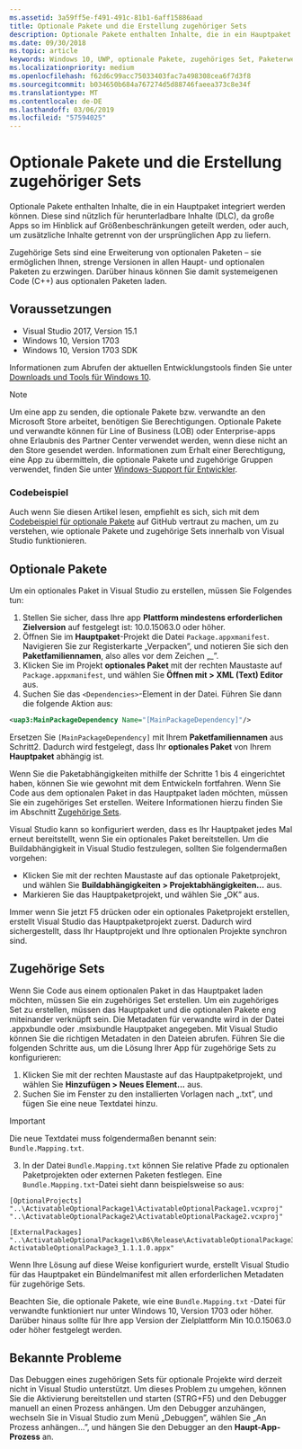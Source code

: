 ```yaml
---
ms.assetid: 3a59ff5e-f491-491c-81b1-6aff15886aad
title: Optionale Pakete und die Erstellung zugehöriger Sets
description: Optionale Pakete enthalten Inhalte, die in ein Hauptpaket integriert werden können. Diese sind nützlich für herunterladbare Inhalte (DLC), da große Apps so im Hinblick auf Größenbeschränkungen geteilt werden, oder auch, um zusätzliche Inhalte getrennt von der ursprünglichen App zu liefern.
ms.date: 09/30/2018
ms.topic: article
keywords: Windows 10, UWP, optionale Pakete, zugehöriges Set, Paketerweiterung, Visual Studio
ms.localizationpriority: medium
ms.openlocfilehash: f62d6c99acc75033403fac7a498308cea6f7d3f8
ms.sourcegitcommit: b034650b684a767274d5d88746faeea373c8e34f
ms.translationtype: MT
ms.contentlocale: de-DE
ms.lasthandoff: 03/06/2019
ms.locfileid: "57594025"
---
```

# <a name="optional-packages-and-related-set-authoring"></a>Optionale Pakete und die Erstellung zugehöriger Sets
Optionale Pakete enthalten Inhalte, die in ein Hauptpaket integriert werden können. Diese sind nützlich für herunterladbare Inhalte (DLC), da große Apps so im Hinblick auf Größenbeschränkungen geteilt werden, oder auch, um zusätzliche Inhalte getrennt von der ursprünglichen App zu liefern.

Zugehörige Sets sind eine Erweiterung von optionalen Paketen – sie ermöglichen Ihnen, strenge Versionen in allen Haupt- und optionalen Paketen zu erzwingen. Darüber hinaus können Sie damit systemeigenen Code (C++) aus optionalen Paketen laden. 

## <a name="prerequisites"></a>Voraussetzungen

- Visual Studio 2017, Version 15.1
- Windows 10, Version 1703
- Windows 10, Version 1703 SDK

Informationen zum Abrufen der aktuellen Entwicklungstools finden Sie unter [Downloads und Tools für Windows 10](https://developer.microsoft.com/windows/downloads).

> [!NOTE]
> Um eine app zu senden, die optionale Pakete bzw. verwandte an den Microsoft Store arbeitet, benötigen Sie Berechtigungen. Optionale Pakete und verwandte können für Line of Business (LOB) oder Enterprise-apps ohne Erlaubnis des Partner Center verwendet werden, wenn diese nicht an den Store gesendet werden. Informationen zum Erhalt einer Berechtigung, eine App zu übermitteln, die optionale Pakete und zugehörige Gruppen verwendet, finden Sie unter [Windows-Support für Entwickler](https://developer.microsoft.com/windows/support).

### <a name="code-sample"></a>Codebeispiel
Auch wenn Sie diesen Artikel lesen, empfiehlt es sich, sich mit dem [Codebeispiel für optionale Pakete](https://github.com/AppInstaller/OptionalPackageSample) auf GitHub vertraut zu machen, um zu verstehen, wie optionale Pakete und zugehörige Sets innerhalb von Visual Studio funktionieren.

## <a name="optional-packages"></a>Optionale Pakete
Um ein optionales Paket in Visual Studio zu erstellen, müssen Sie Folgendes tun:
1. Stellen Sie sicher, dass Ihre app **Plattform mindestens erforderlichen Zielversion** auf festgelegt ist: 10.0.15063.0 oder höher.
2. Öffnen Sie im **Hauptpaket**-Projekt die Datei `Package.appxmanifest`. Navigieren Sie zur Registerkarte „Verpacken”, und notieren Sie sich den **Paketfamiliennamen**, also alles vor dem Zeichen „_”.
3. Klicken Sie im Projekt **optionales Paket** mit der rechten Maustaste auf `Package.appxmanifest`, und wählen Sie **Öffnen mit > XML (Text) Editor** aus.
4. Suchen Sie das `<Dependencies>`-Element in der Datei. Führen Sie dann die folgende Aktion aus:

```XML
<uap3:MainPackageDependency Name="[MainPackageDependency]"/>
```

Ersetzen Sie `[MainPackageDependency]` mit Ihrem **Paketfamiliennamen** aus Schritt2. Dadurch wird festgelegt, dass Ihr **optionales Paket** von Ihrem **Hauptpaket** abhängig ist.

Wenn Sie die Paketabhängigkeiten mithilfe der Schritte 1 bis 4 eingerichtet haben, können Sie wie gewohnt mit dem Entwickeln fortfahren. Wenn Sie Code aus dem optionalen Paket in das Hauptpaket laden möchten, müssen Sie ein zugehöriges Set erstellen. Weitere Informationen hierzu finden Sie im Abschnitt [Zugehörige Sets](#related_sets).

Visual Studio kann so konfiguriert werden, dass es Ihr Hauptpaket jedes Mal erneut bereitstellt, wenn Sie ein optionales Paket bereitstellen. Um die Buildabhängigkeit in Visual Studio festzulegen, sollten Sie folgendermaßen vorgehen:

- Klicken Sie mit der rechten Maustaste auf das optionale Paketprojekt, und wählen Sie **Buildabhängigkeiten > Projektabhängigkeiten...** aus.
- Markieren Sie das Hauptpaketprojekt, und wählen Sie „OK” aus. 

Immer wenn Sie jetzt F5 drücken oder ein optionales Paketprojekt erstellen, erstellt Visual Studio das Hauptpaketprojekt zuerst. Dadurch wird sichergestellt, dass Ihr Hauptprojekt und Ihre optionalen Projekte synchron sind.

## Zugehörige Sets<a name="related_sets"></a>

Wenn Sie Code aus einem optionalen Paket in das Hauptpaket laden möchten, müssen Sie ein zugehöriges Set erstellen. Um ein zugehöriges Set zu erstellen, müssen das Hauptpaket und die optionalen Pakete eng miteinander verknüpft sein. Die Metadaten für verwandte wird in der Datei .appxbundle oder .msixbundle Hauptpaket angegeben. Mit Visual Studio können Sie die richtigen Metadaten in den Dateien abrufen. Führen Sie die folgenden Schritte aus, um die Lösung Ihrer App für zugehörige Sets zu konfigurieren:

1. Klicken Sie mit der rechten Maustaste auf das Hauptpaketprojekt, und wählen Sie **Hinzufügen > Neues Element...** aus.
2. Suchen Sie im Fenster zu den installierten Vorlagen nach „.txt”, und fügen Sie eine neue Textdatei hinzu.
> [!IMPORTANT]
> Die neue Textdatei muss folgendermaßen benannt sein: `Bundle.Mapping.txt`.

3. In der Datei `Bundle.Mapping.txt` können Sie relative Pfade zu optionalen Paketprojekten oder externen Paketen festlegen. Eine `Bundle.Mapping.txt`-Datei sieht dann beispielsweise so aus:

```syntax
[OptionalProjects]
"..\ActivatableOptionalPackage1\ActivatableOptionalPackage1.vcxproj"
"..\ActivatableOptionalPackage2\ActivatableOptionalPackage2.vcxproj"

[ExternalPackages]
"..\ActivatableOptionalPackage1\x86\Release\ActivatableOptionalPackage3_1.1.1.0\ ActivatableOptionalPackage3_1.1.1.0.appx"
```

Wenn Ihre Lösung auf diese Weise konfiguriert wurde, erstellt Visual Studio für das Hauptpaket ein Bündelmanifest mit allen erforderlichen Metadaten für zugehörige Sets. 

Beachten Sie, die optionale Pakete, wie eine `Bundle.Mapping.txt` -Datei für verwandte funktioniert nur unter Windows 10, Version 1703 oder höher. Darüber hinaus sollte für Ihre app Version der Zielplattform Min 10.0.15063.0 oder höher festgelegt werden.

## Bekannte Probleme<a name="known_issues"></a>

Das Debuggen eines zugehörigen Sets für optionale Projekte wird derzeit nicht in Visual Studio unterstützt. Um dieses Problem zu umgehen, können Sie die Aktivierung bereitstellen und starten (STRG+F5) und den Debugger manuell an einen Prozess anhängen. Um den Debugger anzuhängen, wechseln Sie in Visual Studio zum Menü „Debuggen”, wählen Sie „An Prozess anhängen...”, und hängen Sie den Debugger an den **Haupt-App-Prozess** an.